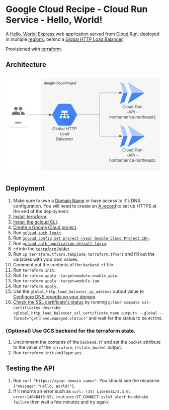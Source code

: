 # Google Cloud Recipe - Cloud Run Service - Hello, World!

A [Hello, World!](https://en.wikipedia.org/wiki/%22Hello,_World!%22_program) [Express](https://expressjs.com/) web application served from [Cloud Run](https://cloud.google.com/run/docs/overview/what-is-cloud-run#services), deployed in multiple [regions](https://cloud.google.com/about/locations#regions), behind a [Global HTTP Load Balancer](https://cloud.google.com/compute/docs/instance-groups/adding-an-instance-group-to-a-load-balancer).

Provisioned with [terraform](https://www.terraform.io/).

## Architecture

![architecture diagram](./architecture-diagram.svg)

## Deployment

1. Make sure to own a [Domain Name](https://en.wikipedia.org/wiki/Domain_name) or have access to it's DNS configuration. You will need to create an [A record](https://support.google.com/a/answer/2576578?hl=en#zippy=%2Cconfigure-a-records-now) to set up HTTPS at the end of the deployment.
1. [Install terraform](https://developer.hashicorp.com/terraform/downloads).
1. [Install the gcloud CLI](https://cloud.google.com/sdk/docs/install).
1. [Create a Google Cloud project](https://cloud.google.com/resource-manager/docs/creating-managing-projects#creating_a_project).
1. Run [`gcloud auth login`](https://cloud.google.com/sdk/gcloud/reference/auth/login).
1. Run [`gcloud config set project <your Google Cloud Project ID>`](https://cloud.google.com/sdk/gcloud/reference/config/set).
1. Run [`gcloud auth application-default login`](https://cloud.google.com/sdk/gcloud/reference/auth/application-default/login).
1. `cd` into the [`terraform` folder](./infra/deployment/terraform/)
1. Run `cp terraform.tfvars.template terraform.tfvars` and fill out the variables with your own values.
1. Comment out the contents of the `backend.tf` file.
1. Run `terraform init`.
1. Run `terraform apply -target=module.enable_apis`.
1. Run `terraform apply -target=module.iam`.
1. Run `terraform apply`.
1. Use the `global_http_load_balancer_ip_address` output value to [Configure DNS records on your domain](https://cloud.google.com/run/docs/multiple-regions#dns-config).
1. [Check the SSL certificate's status](https://cloud.google.com/load-balancing/docs/ssl-certificates/troubleshooting?&_ga=2.132601358.-1078491006.1698074745#certificate-managed-status) by running `gcloud compute ssl-certificates describe <global_http_load_balancer_ssl_certificate_name output> --global --format="get(name,managed.status)"` and wait for the status to be `ACTIVE`.

### (Optional) Use GCS backend for the terraform state.

1. Uncomment the contents of the `backend.tf` and set the `bucket` attribute to the value of the `terraform_tfstate_bucket` output.
1. Run `terraform init` and type `yes`.

## Testing the API

1. Run `curl "https://<your domain name>"`. You should see the response `{"message":"Hello, World!"}`.
1. If it returns an error such as `curl: (35) LibreSSL/3.3.6: error:1404B410:SSL routines:ST_CONNECT:sslv3 alert handshake failure` then wait a few minutes and try again.
